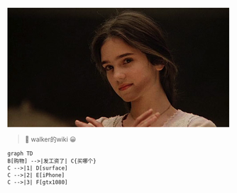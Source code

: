 ![詹妮弗康奈利](120.jpg)
> :memo: walker的wiki :grinning:
```mermaid
graph TD
B[购物] -->|发工资了| C{买哪个}
C -->|1| D[surface]
C -->|2| E[iPhone]
C -->|3| F[gtx1080]
```